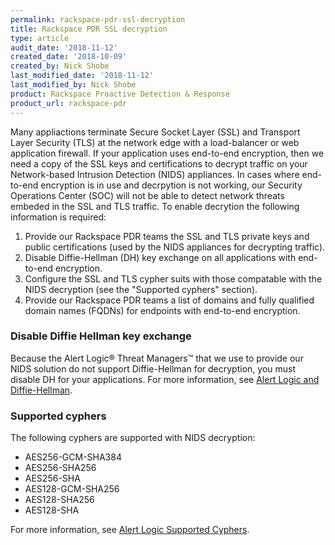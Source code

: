 ```yaml
---
permalink: rackspace-pdr-ssl-decryption
title: Rackspace PDR SSL decryption
type: article
audit_date: '2018-11-12'
created_date: '2018-10-09'
created_by: Nick Shobe
last_modified_date: '2018-11-12'
last_modified_by: Nick Shobe
product: Rackspace Proactive Detection & Response
product_url: rackspace-pdr
---
```


Many appliactions terminate Secure Socket Layer (SSL) and Transport Layer Security (TLS) at the network edge
with a load-balancer or web application firewall. If your application uses end-to-end encryption, then we
need a copy of the SSL keys and certifications to decrypt traffic on your Network-based Intrusion
Detection (NIDS) appliances. In cases where end-to-end encryption is in use and decrpytion is not
working, our Security Operations Center (SOC) will not be able to detect network threats
embeded in the SSL and TLS traffic. To enable decrytion the following information is required:

1. Provide our Rackspace PDR teams the SSL and TLS private keys and public certifications (used by the NIDS appliances for decrypting traffic).
2. Disable Diffie-Hellman (DH) key exchange on all applications with end-to-end encryption.
3. Configure the SSL and TLS cypher suits with those compatable with the NIDS decryption (see the "Supported cyphers" section).
4. Provide our Rackspace PDR teams a list of domains and fully qualified domain names (FQDNs) for endpoints with end-to-end encryption.

### Disable Diffie Hellman key exchange

Because the Alert Logic&reg; Threat Managers&trade; that we use to provide our NIDS solution do not
support Diffie-Hellman for decryption, you must disable DH for your applications. For more
information, see [Alert Logic and Diffie-Hellman](https://support.alertlogic.com/hc/en-us/articles/115005953783-Alert-Logic-and-Diffie-Hellman).

### Supported cyphers

The following cyphers are supported with NIDS decryption:

- AES256-GCM-SHA384
- AES256-SHA256
- AES256-SHA
- AES128-GCM-SHA256
- AES128-SHA256
- AES128-SHA

For more information, see [Alert Logic Supported Cyphers](https://support.alertlogic.com/hc/en-us/articles/115003425427-What-ciphers-does-Alert-Logic-accept-).

